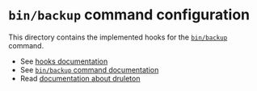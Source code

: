 # `bin/backup` command configuration

This directory contains the implemented hooks for the
[`bin/backup`][link-command-backup] command.

- See [hooks documentation][link-hooks]
- See [`bin/backup` command documentation][link-command-backup]
- Read [documentation about druleton][link-documentation]



[link-hooks]: ../../bin/docs/hooks.md
[link-command-backup]: ../../bin/docs/command-backup.sh
[link-documentation]: ../../bin/docs/README.md
